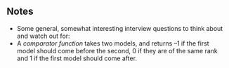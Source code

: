 ## Notes

* Some general, somewhat interesting interview questions to think about and watch out for:
* A _comparator function_ takes two models, and returns –1 if the first model should come before the second, 0 if they are of the same rank and 1 if the first model should come after.